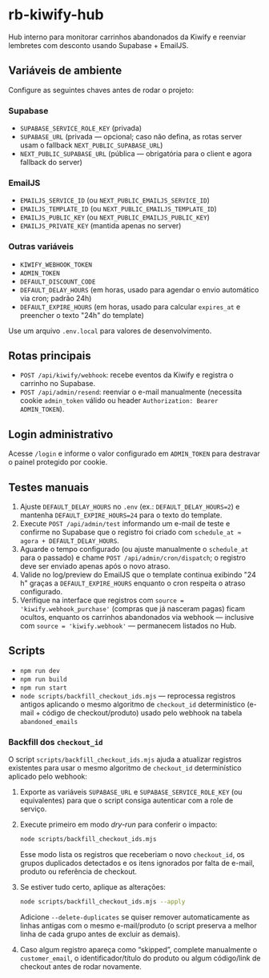 # rb-kiwify-hub

Hub interno para monitorar carrinhos abandonados da Kiwify e reenviar lembretes com desconto usando Supabase + EmailJS.

## Variáveis de ambiente
Configure as seguintes chaves antes de rodar o projeto:

### Supabase
- `SUPABASE_SERVICE_ROLE_KEY` (privada)
- `SUPABASE_URL` (privada — opcional; caso não defina, as rotas server usam o fallback `NEXT_PUBLIC_SUPABASE_URL`)
- `NEXT_PUBLIC_SUPABASE_URL` (pública — obrigatória para o client e agora fallback do server)

### EmailJS
- `EMAILJS_SERVICE_ID` (ou `NEXT_PUBLIC_EMAILJS_SERVICE_ID`)
- `EMAILJS_TEMPLATE_ID` (ou `NEXT_PUBLIC_EMAILJS_TEMPLATE_ID`)
- `EMAILJS_PUBLIC_KEY` (ou `NEXT_PUBLIC_EMAILJS_PUBLIC_KEY`)
- `EMAILJS_PRIVATE_KEY` (mantida apenas no server)

### Outras variáveis
- `KIWIFY_WEBHOOK_TOKEN`
- `ADMIN_TOKEN`
- `DEFAULT_DISCOUNT_CODE`
- `DEFAULT_DELAY_HOURS` (em horas, usado para agendar o envio automático via cron; padrão 24h)
- `DEFAULT_EXPIRE_HOURS` (em horas, usado para calcular `expires_at` e preencher o texto "24h" do template)

Use um arquivo `.env.local` para valores de desenvolvimento.

## Rotas principais
- `POST /api/kiwify/webhook`: recebe eventos da Kiwify e registra o carrinho no Supabase.
- `POST /api/admin/resend`: reenviar o e-mail manualmente (necessita cookie `admin_token` válido ou header `Authorization: Bearer ADMIN_TOKEN`).

## Login administrativo
Acesse `/login` e informe o valor configurado em `ADMIN_TOKEN` para destravar o painel protegido por cookie.

## Testes manuais
1. Ajuste `DEFAULT_DELAY_HOURS` no `.env` (ex.: `DEFAULT_DELAY_HOURS=2`) e mantenha `DEFAULT_EXPIRE_HOURS=24` para o texto do template.
2. Execute `POST /api/admin/test` informando um e-mail de teste e confirme no Supabase que o registro foi criado com `schedule_at ≈ agora + DEFAULT_DELAY_HOURS`.
3. Aguarde o tempo configurado (ou ajuste manualmente o `schedule_at` para o passado) e chame `POST /api/admin/cron/dispatch`; o registro deve ser enviado apenas após o novo atraso.
4. Valide no log/preview do EmailJS que o template continua exibindo "24 h" graças a `DEFAULT_EXPIRE_HOURS` enquanto o cron respeita o atraso configurado.
5. Verifique na interface que registros com `source = 'kiwify.webhook_purchase'` (compras que já nasceram pagas) ficam ocultos, enquanto os carrinhos abandonados via webhook — inclusive com `source = 'kiwify.webhook'` — permanecem listados no Hub.

## Scripts
- `npm run dev`
- `npm run build`
- `npm run start`
- `node scripts/backfill_checkout_ids.mjs` — reprocessa registros antigos aplicando o mesmo algoritmo de `checkout_id` determinístico (e-mail + código de checkout/produto) usado pelo webhook na tabela `abandoned_emails`

### Backfill dos `checkout_id`

O script `scripts/backfill_checkout_ids.mjs` ajuda a atualizar registros existentes para usar o mesmo algoritmo de `checkout_id` determinístico aplicado pelo webhook:

1. Exporte as variáveis `SUPABASE_URL` e `SUPABASE_SERVICE_ROLE_KEY` (ou equivalentes) para que o script consiga autenticar com a role de serviço.
2. Execute primeiro em modo _dry-run_ para conferir o impacto:

   ```bash
   node scripts/backfill_checkout_ids.mjs
   ```

   Esse modo lista os registros que receberiam o novo `checkout_id`, os grupos duplicados detectados e os itens ignorados por falta de e-mail, produto ou referência de checkout.

3. Se estiver tudo certo, aplique as alterações:

   ```bash
   node scripts/backfill_checkout_ids.mjs --apply
   ```

   Adicione `--delete-duplicates` se quiser remover automaticamente as linhas antigas com o mesmo e-mail/produto (o script preserva a melhor linha de cada grupo antes de excluir as demais).

4. Caso algum registro apareça como “skipped”, complete manualmente o `customer_email`, o identificador/título do produto ou algum código/link de checkout antes de rodar novamente.

